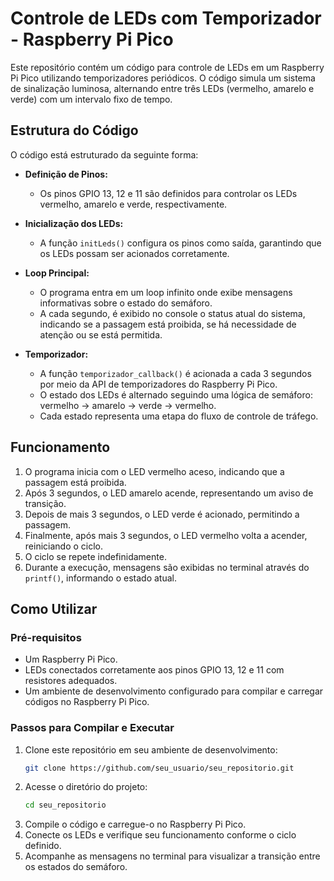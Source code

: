 # Controle de LEDs com Temporizador - Raspberry Pi Pico

Este repositório contém um código para controle de LEDs em um Raspberry Pi Pico utilizando temporizadores periódicos. O código simula um sistema de sinalização luminosa, alternando entre três LEDs (vermelho, amarelo e verde) com um intervalo fixo de tempo.

## Estrutura do Código

O código está estruturado da seguinte forma:

- **Definição de Pinos:**
  - Os pinos GPIO 13, 12 e 11 são definidos para controlar os LEDs vermelho, amarelo e verde, respectivamente.
  
- **Inicialização dos LEDs:**
  - A função `initLeds()` configura os pinos como saída, garantindo que os LEDs possam ser acionados corretamente.

- **Loop Principal:**
  - O programa entra em um loop infinito onde exibe mensagens informativas sobre o estado do semáforo.
  - A cada segundo, é exibido no console o status atual do sistema, indicando se a passagem está proibida, se há necessidade de atenção ou se está permitida.

- **Temporizador:**
  - A função `temporizador_callback()` é acionada a cada 3 segundos por meio da API de temporizadores do Raspberry Pi Pico.
  - O estado dos LEDs é alternado seguindo uma lógica de semáforo: vermelho → amarelo → verde → vermelho.
  - Cada estado representa uma etapa do fluxo de controle de tráfego.

## Funcionamento

1. O programa inicia com o LED vermelho aceso, indicando que a passagem está proibida.
2. Após 3 segundos, o LED amarelo acende, representando um aviso de transição.
3. Depois de mais 3 segundos, o LED verde é acionado, permitindo a passagem.
4. Finalmente, após mais 3 segundos, o LED vermelho volta a acender, reiniciando o ciclo.
5. O ciclo se repete indefinidamente.
6. Durante a execução, mensagens são exibidas no terminal através do `printf()`, informando o estado atual.

## Como Utilizar

### Pré-requisitos

- Um Raspberry Pi Pico.
- LEDs conectados corretamente aos pinos GPIO 13, 12 e 11 com resistores adequados.
- Um ambiente de desenvolvimento configurado para compilar e carregar códigos no Raspberry Pi Pico.

### Passos para Compilar e Executar

1. Clone este repositório em seu ambiente de desenvolvimento:
   ```sh
   git clone https://github.com/seu_usuario/seu_repositorio.git
   ```
2. Acesse o diretório do projeto:
   ```sh
   cd seu_repositorio
   ```
3. Compile o código e carregue-o no Raspberry Pi Pico.
4. Conecte os LEDs e verifique seu funcionamento conforme o ciclo definido.
5. Acompanhe as mensagens no terminal para visualizar a transição entre os estados do semáforo.

